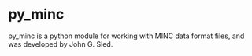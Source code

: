 py_minc
=======

py_minc is a python module for working with MINC data format files, and was developed by John G. Sled.